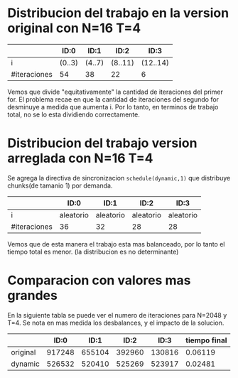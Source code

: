 # Distribucion del trabajo en la version original con N=16 T=4

|		|ID:0		|ID:1		|ID:2		|ID:3		|
|---		|---		|---		|---		|---		|
|i		|(0..3)		|(4..7) 	|(8..11)	|(12..14)	|
|#iteraciones	|54		|38 		|22		|6		|

Vemos que divide "equitativamente" la cantidad de iteraciones del primer for. El problema recae en que la cantidad de iteraciones
del segundo for desminuye a medida que aumenta i. Por lo tanto, en terminos de trabajo total, no se lo esta dividiendo correctamente.

# Distribucion del trabajo version arreglada con N=16 T=4

Se agrega la directiva de sincronizacion `schedule(dynamic,1)` que distribuye chunks(de tamanio 1) por demanda.

|		|ID:0		|ID:1		|ID:2		|ID:3		|
|---		|---		|---		|---		|---		|
|i		| aleatorio	|aleatorio	|aleatorio	|aleatorio	|
|#iteraciones	|36		|32		|28		|28		|

Vemos que de esta manera el trabajo esta mas balanceado, por lo tanto el tiempo total es menor. (la distribucion es no determinante)

# Comparacion con valores mas grandes

En la siguiente tabla se puede ver el numero de iteraciones para N=2048 y T=4. Se nota en mas medida los desbalances, y el impacto de la solucion.

|		|ID:0		|ID:1		|ID:2		|ID:3		| tiempo final	|
|---		|---		|---		|---		|---		| ---		|
|original	|917248		|655104		|392960		|130816		| 0.06119	|
|dynamic	|526532		|520410		|525269		|523917		| 0.02481	|